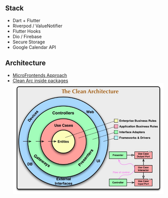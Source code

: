 ## Stack
- Dart + Flutter
- Riverpod / ValueNotifier
- Flutter Hooks
- Dio / Firebase
- Secure Storage
- Google Calendar API
  
## Architecture

- [MicroFrontends Approach](https://github.com/DeividWillyan/Micro-FrontEnds)
- [Clean Arc inside packages](https://medium.flutterdevs.com/explore-clean-architecture-in-flutter-3fff83e0f1f2)
![](prints/CleanArchitecture.jpeg)